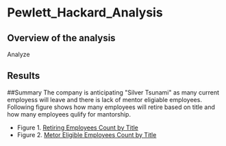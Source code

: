 # Pewlett_Hackard_Analysis
## Overview of the analysis
Analyze




## Results




##Summary
 The company is anticipating "Silver Tsunami" as many current employess will leave and there is lack of mentor eligiable employees.
 Following figure shows how many employees will retire based on title and how many employees qulify for mantorship.
- Figure 1. [Retiring Employees Count by Title](https://github.com/jamesmoonusa/Pewlett_Hackard_Analysis/blob/main/Data/retiring_titles.PNG)
- Figure 2. [Metor Eligible Employees Count by Title](https://github.com/jamesmoonusa/Pewlett_Hackard_Analysis/blob/main/Data/mentorship_eligibility_title_count.PNG)



